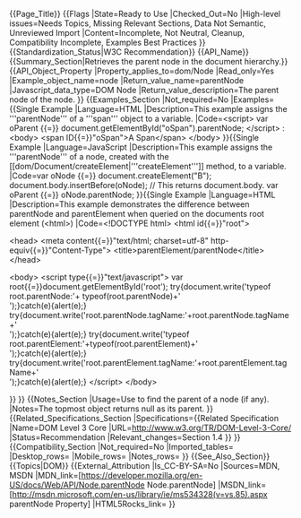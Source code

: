{{Page_Title}}
{{Flags
|State=Ready to Use
|Checked_Out=No
|High-level issues=Needs Topics, Missing Relevant Sections, Data Not Semantic, Unreviewed Import
|Content=Incomplete, Not Neutral, Cleanup, Compatibility Incomplete, Examples Best Practices
}}
{{Standardization_Status|W3C Recommendation}}
{{API_Name}}
{{Summary_Section|Retrieves the parent node in the document hierarchy.}}
{{API_Object_Property
|Property_applies_to=dom/Node
|Read_only=Yes
|Example_object_name=node
|Return_value_name=parentNode
|Javascript_data_type=DOM Node
|Return_value_description=The parent node of the node.
}}
{{Examples_Section
|Not_required=No
|Examples={{Single Example
|Language=HTML
|Description=This example assigns the '''parentNode''' of a '''span''' object to a variable.
|Code=&lt;script&gt;
var oParent {{=}} document.getElementById("oSpan").parentNode;
&lt;/script&gt;
:
&lt;body&gt;
&lt;span ID{{=}}"oSpan"&gt;A Span&lt;/span&gt;
&lt;/body&gt;
}}{{Single Example
|Language=JavaScript
|Description=This example assigns the '''parentNode''' of a node, created with the [[dom/Document/createElement|'''createElement''']] method, to a variable.
|Code=var oNode {{=}} document.createElement("B");
document.body.insertBefore(oNode);
// This returns document.body.
var oParent {{=}} oNode.parentNode;
}}{{Single Example
|Language=HTML
|Description=This example demonstrates the difference between parentNode and parentElement when queried on the documents root element (&lt;html&gt;)
|Code=&lt;!DOCTYPE html&gt;
&lt;html id{{=}}"root"&gt;

&lt;head&gt;
&lt;meta content{{=}}"text/html; charset=utf-8" http-equiv{{=}}"Content-Type"&gt;
&lt;title&gt;parentElement/parentNode&lt;/title&gt;
&lt;/head&gt;

&lt;body&gt;
&lt;script type{{=}}"text/javascript"&gt;
var root{{=}}document.getElementById('root');
try{document.write('typeof root.parentNode:'+ typeof(root.parentNode)+'<br/>');}catch(e){alert(e);}
try{document.write('root.parentNode.tagName:'+root.parentNode.tagName+'<br/>');}catch(e){alert(e);}
try{document.write('typeof root.parentElement:'+typeof(root.parentElement)+'<br/>');}catch(e){alert(e);}
try{document.write('root.parentElement.tagName:'+root.parentElement.tagName+'<br/>');}catch(e){alert(e);}
&lt;/script&gt;
&lt;/body&gt;

</html>

}}
}}
{{Notes_Section
|Usage=Use to find the parent of a node (if any).
|Notes=The topmost object returns null as its parent.
}}
{{Related_Specifications_Section
|Specifications={{Related Specification
|Name=DOM Level 3 Core
|URL=http://www.w3.org/TR/DOM-Level-3-Core/
|Status=Recommendation
|Relevant_changes=Section 1.4
}}
}}
{{Compatibility_Section
|Not_required=No
|Imported_tables=
|Desktop_rows=
|Mobile_rows=
|Notes_rows=
}}
{{See_Also_Section}}
{{Topics|DOM}}
{{External_Attribution
|Is_CC-BY-SA=No
|Sources=MDN, MSDN
|MDN_link=[https://developer.mozilla.org/en-US/docs/Web/API/Node.parentNode Node.parentNode]
|MSDN_link=[http://msdn.microsoft.com/en-us/library/ie/ms534328(v=vs.85).aspx parentNode Property]
|HTML5Rocks_link=
}}